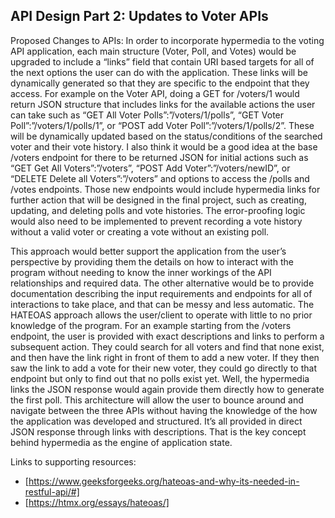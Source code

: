 ## API Design Part 2: Updates to Voter APIs
Proposed Changes to APIs:  In order to incorporate hypermedia to the voting API application, each main structure (Voter, Poll, and Votes) would be upgraded to include a “links” field that contain URI based targets for all of the next options the user can do with the application.  These links will be dynamically generated so that they are specific to the endpoint that they access.  For example on the Voter API, doing a GET for /voters/1 would return JSON structure that includes links for the available actions the user can take such as “GET All Voter Polls”:”/voters/1/polls”, “GET Voter Poll”:”/voters/1/polls/1”, or “POST add Voter Poll”:”/voters/1/polls/2”.  These will be dynamically updated based on the status/conditions of the searched voter and their vote history.  I also think it would be a good idea at the base /voters endpoint for there to be returned JSON for initial actions such as “GET Get All Voters”:”/voters”, “POST Add Voter”:”/voters/newID”, or “DELETE Delete all Voters”:”/voters” and options to access the /polls and /votes endpoints.  Those new endpoints would include hypermedia links for further action that will be designed in the final project, such as creating, updating, and deleting polls and vote histories.  The error-proofing logic would also need to be implemented to prevent recording a vote history without a valid voter or creating a vote without an existing poll.

This approach would better support the application from the user’s perspective by providing them the details on how to interact with the program without needing to know the inner workings of the API relationships and required data.  The other alternative would be to provide documentation describing the input requirements and endpoints for all of interactions to take place, and that can be messy and less automatic.  The HATEOAS approach allows the user/client to operate with little to no prior knowledge of the program.  For an example starting from the /voters endpoint, the user is provided with exact descriptions and links to perform a subsequent action.  They could search for all voters and find that none exist, and then have the link right in front of them to add a new voter.  If they then saw the link to add a vote for their new voter, they could go directly to that endpoint but only to find out that no polls exist yet.  Well, the hypermedia links the JSON response would again provide them directly how to generate the first poll.  This architecture will allow the user to bounce around and navigate between the three APIs without having the knowledge of the how the application was developed and structured.  It’s all provided in direct JSON response through links with descriptions.  That is the key concept behind hypermedia as the engine of application state.

Links to supporting resources: 
* [https://www.geeksforgeeks.org/hateoas-and-why-its-needed-in-restful-api/#]
* [https://htmx.org/essays/hateoas/]
